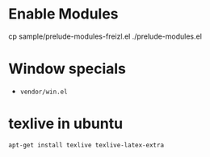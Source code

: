 # Enable Modules
cp sample/prelude-modules-freizl.el ./prelude-modules.el

# Window specials

  - `vendor/win.el`

# texlive in ubuntu

```
apt-get install texlive texlive-latex-extra
```
